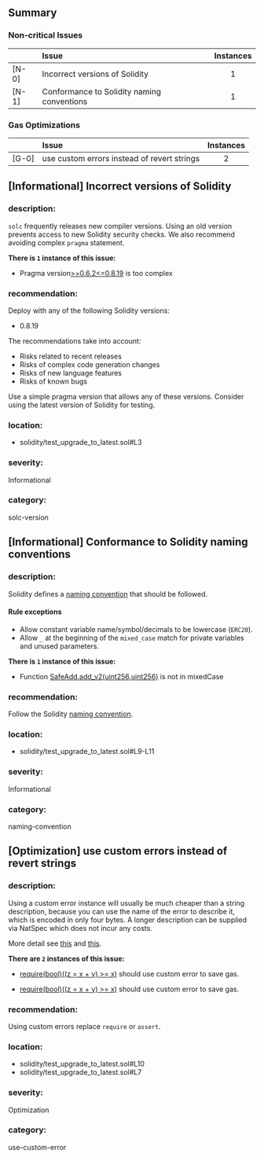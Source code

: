 ## Summary 

### Non-critical Issues

| |Issue|Instances|
|---|:---|:---:|
| [N-0] | Incorrect versions of Solidity | 1 |
| [N-1] | Conformance to Solidity naming conventions | 1 |


### Gas Optimizations

| |Issue|Instances|
|---|:---|:---:|
| [G-0] | use custom errors instead of revert strings | 2 |



## [Informational] Incorrect versions of Solidity

### description:

`solc` frequently releases new compiler versions. Using an old version prevents access to new Solidity security checks.
We also recommend avoiding complex `pragma` statement.

**There is `1` instance of this issue:**

- Pragma version[>=0.6.2<=0.8.19](solidity/test_upgrade_to_latest.sol#L3) is too complex


### recommendation:

Deploy with any of the following Solidity versions:
- 0.8.19

The recommendations take into account:
- Risks related to recent releases
- Risks of complex code generation changes
- Risks of new language features
- Risks of known bugs

Use a simple pragma version that allows any of these versions.
Consider using the latest version of Solidity for testing.

### location:
- solidity/test_upgrade_to_latest.sol#L3

### severity:
Informational

### category:
solc-version

## [Informational] Conformance to Solidity naming conventions

### description:

Solidity defines a [naming convention](https://solidity.readthedocs.io/en/v0.4.25/style-guide.html#naming-conventions) that should be followed.
#### Rule exceptions
- Allow constant variable name/symbol/decimals to be lowercase (`ERC20`).
- Allow `_` at the beginning of the `mixed_case` match for private variables and unused parameters.

**There is `1` instance of this issue:**

- Function [SafeAdd.add_v2(uint256,uint256)](solidity/test_upgrade_to_latest.sol#L9-L11) is not in mixedCase


### recommendation:
Follow the Solidity [naming convention](https://solidity.readthedocs.io/en/v0.4.25/style-guide.html#naming-conventions).

### location:
- solidity/test_upgrade_to_latest.sol#L9-L11

### severity:
Informational

### category:
naming-convention

## [Optimization] use custom errors instead of revert strings

### description:

Using a custom error instance will usually be much cheaper than a string description, because you can use the name of the error to describe it, which is encoded in only four bytes. A longer description can be supplied via NatSpec which does not incur any costs.

More detail see [this](https://gist.github.com/0xxfu/712f7965446526f8c5bc53a91d97a215) and [this](https://docs.soliditylang.org/en/latest/control-structures.html#revert).


**There are `2` instances of this issue:**

- [require(bool)((z = x + y) >= x)](solidity/test_upgrade_to_latest.sol#L10) should use custom error to save gas.

- [require(bool)((z = x + y) >= x)](solidity/test_upgrade_to_latest.sol#L7) should use custom error to save gas.


### recommendation:

Using custom errors replace `require` or `assert`.


### location:
- solidity/test_upgrade_to_latest.sol#L10
- solidity/test_upgrade_to_latest.sol#L7

### severity:
Optimization

### category:
use-custom-error
